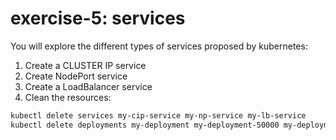 # exercise-5: services

You will explore the different types of services proposed by kubernetes:

1. Create a CLUSTER IP service
2. Create NodePort service
3. Create a LoadBalancer service
4. Clean the resources:
```sh
kubectl delete services my-cip-service my-np-service my-lb-service
kubectl delete deployments my-deployment my-deployment-50000 my-deployment-50001
```
